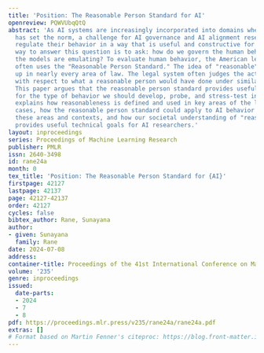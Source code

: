 ```yaml
---
title: 'Position: The Reasonable Person Standard for AI'
openreview: PQWVUbqQtQ
abstract: 'As AI systems are increasingly incorporated into domains where human behavior
  has set the norm, a challenge for AI governance and AI alignment research is to
  regulate their behavior in a way that is useful and constructive for society. One
  way to answer this question is to ask: how do we govern the human behavior that
  the models are emulating? To evaluate human behavior, the American legal system
  often uses the "Reasonable Person Standard." The idea of "reasonable" behavior comes
  up in nearly every area of law. The legal system often judges the actions of parties
  with respect to what a reasonable person would have done under similar circumstances.
  This paper argues that the reasonable person standard provides useful guidelines
  for the type of behavior we should develop, probe, and stress-test in models. It
  explains how reasonableness is defined and used in key areas of the law using illustrative
  cases, how the reasonable person standard could apply to AI behavior in each of
  these areas and contexts, and how our societal understanding of "reasonable" behavior
  provides useful technical goals for AI researchers.'
layout: inproceedings
series: Proceedings of Machine Learning Research
publisher: PMLR
issn: 2640-3498
id: rane24a
month: 0
tex_title: 'Position: The Reasonable Person Standard for {AI}'
firstpage: 42127
lastpage: 42137
page: 42127-42137
order: 42127
cycles: false
bibtex_author: Rane, Sunayana
author:
- given: Sunayana
  family: Rane
date: 2024-07-08
address:
container-title: Proceedings of the 41st International Conference on Machine Learning
volume: '235'
genre: inproceedings
issued:
  date-parts:
  - 2024
  - 7
  - 8
pdf: https://proceedings.mlr.press/v235/rane24a/rane24a.pdf
extras: []
# Format based on Martin Fenner's citeproc: https://blog.front-matter.io/posts/citeproc-yaml-for-bibliographies/
---
```

